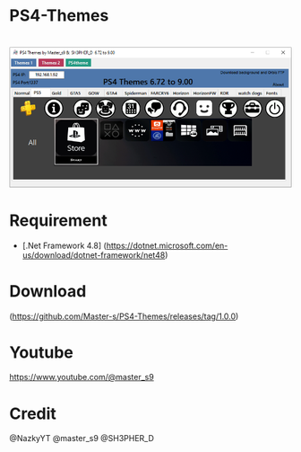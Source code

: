 # PS4-Themes
# 

![image](https://github.com/Master-s/PS4-Themes/blob/main/ps4Themes00.png)






# Requirement
- [.Net Framework 4.8]
(https://dotnet.microsoft.com/en-us/download/dotnet-framework/net48)


# Download
(https://github.com/Master-s/PS4-Themes/releases/tag/1.0.0)

# Youtube
https://www.youtube.com/@master_s9


# Credit
@NazkyYT
@master_s9
@SH3PHER_D
